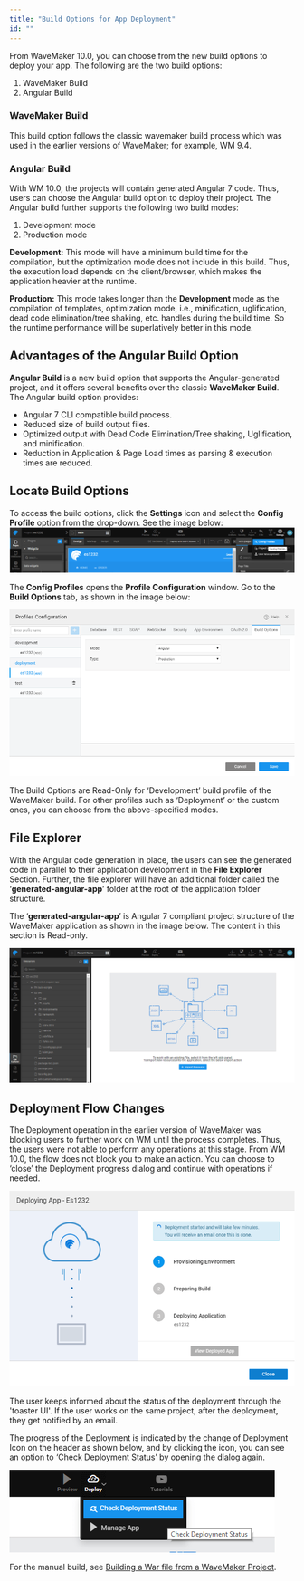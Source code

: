 ```yaml
---
title: "Build Options for App Deployment"
id: ""
---
```


From WaveMaker 10.0, you can choose from the new build options to deploy your app. The following are the two build options:

1. WaveMaker Build
2. Angular Build

### WaveMaker Build

This build option follows the classic wavemaker build process which was used in the earlier versions of WaveMaker; for example, WM 9.4.

### Angular Build

With WM 10.0, the projects will contain generated Angular 7 code. Thus, users can choose the Angular build option to deploy their project. The Angular build further supports the following two build modes:

1. Development mode
2. Production mode

**Development:** This mode will have a minimum build time for the compilation, but the optimization mode does not include in this build. Thus, the execution load depends on the client/browser, which makes the application heavier at the runtime.

**Production:** This mode takes longer than the **Development** mode as the compilation of templates, optimization mode, i.e., minification, uglification, dead code elimination/tree shaking, etc. handles during the build time. So the runtime performance will be superlatively better in this mode.

## Advantages of the Angular Build Option

**Angular Build** is a new build option that supports the Angular-generated project, and it offers several benefits over the classic **WaveMaker Build**. The Angular build option provides:

- Angular 7 CLI compatible build process.
- Reduced size of build output files.
- Optimized output with Dead Code Elimination/Tree shaking, Uglification, and minification.
- Reduction in Application & Page Load times as parsing & execution times are reduced.

## Locate Build Options

To access the build options, click the **Settings** icon and select the **Config Profile** option from the drop-down. See the image below: [![](/learn/assets/Config-profile.png)](/learn/assets/Config-profile.png)

The **Config Profiles** opens the **Profile Configuration** window. Go to the **Build Options** tab, as shown in the image below:

[![](/learn/assets/Locate-build-options.png)](/learn/assets/Locate-build-options.png)

The Build Options are Read-Only for ‘Development’ build profile of the WaveMaker build. For other profiles such as ‘Deployment’ or the custom ones, you can choose from the above-specified modes.

## File Explorer

With the Angular code generation in place, the users can see the generated code in parallel to their application development in the **File Explorer** Section. Further, the file explorer will have an additional folder called the ‘**generated-angular-app**’ folder at the root of the application folder structure.

The ‘**generated-angular-app**’ is Angular 7 compliant project structure of the WaveMaker application as shown in the image below. The content in this section is Read-only.

[![](/learn/assets/Build-start.png)](/learn/assets/Build-start.png)

## Deployment Flow Changes

The Deployment operation in the earlier version of WaveMaker was blocking users to further work on WM until the process completes. Thus, the users were not able to perform any operations at this stage. From WM 10.0, the flow does not block you to make an action. You can choose to ‘close’ the Deployment progress dialog and continue with operations if needed.

[![](/learn/assets/Deployment-flow-changes.png)](/learn/assets/Deployment-flow-changes.png)

The user keeps informed about the status of the deployment through the 'toaster UI'. If the user works on the same project, after the deployment, they get notified by an email.

The progress of the Deployment is indicated by the change of Deployment Icon on the header as shown below, and by clicking the icon, you can see an option to ‘Check Deployment Status’ by opening the dialog again.

[![](/learn/assets/Check-deployment-status-Click-e1554896395542.png)](/learn/assets/Check-deployment-status-Click-e1554896395542.png)

For the manual build, see [Building a War file from a WaveMaker Project](/learn/app-development/deployment/building-war-wavemaker-project/).

